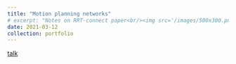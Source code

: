 ```yaml
---
title: "Motion planning networks"
# excerpt: "Notes on RRT-connect paper<br/><img src='/images/500x300.png'>"
date: 2021-03-12
collection: portfolio
---
```



[talk](https://www.youtube.com/watch?v=x5hf-gjdQaA)
